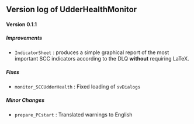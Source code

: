 ## Version log of **UdderHealthMonitor**



#### Version 0.1.1


##### Improvements
* `IndicatorSheet` : produces a simple graphical report of the most important SCC indicators 
according to the DLQ **without** requiring LaTeX.


##### Fixes
* `monitor_SCCUdderHealth` : Fixed loading of `svDialogs`   


##### Minor Changes
* `prepare_PCstart` : Translated warnings to English


